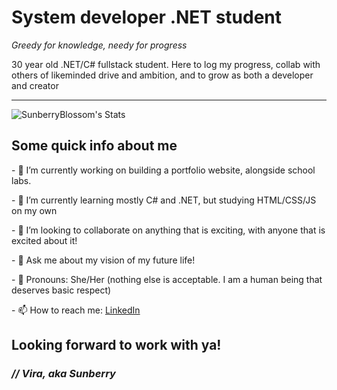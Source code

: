 <h1>System developer .NET student</h1>
<em>Greedy for knowledge, needy for progress</em>

<p>30 year old .NET/C# fullstack student. Here to log my progress, collab with others of likeminded drive and ambition, and to grow as both a developer and creator</p>
<hr>

![SunberryBlossom's Stats](https://github-readme-stats.vercel.app/api?username=SunberryBlossom&theme=dark&show_icons=true&hide_border=false&count_private=true)

<h2>Some quick info about me</h2>
<p>- 🔭 I’m currently working on building a portfolio website, alongside school labs.</p>
<p>- 🌱 I’m currently learning mostly C# and .NET, but studying HTML/CSS/JS on my own</p>
<p>- 👯 I’m looking to collaborate on anything that is exciting, with anyone that is excited about it!</p>
<p>- 💬 Ask me about my vision of my future life!</p>
<p>- 🐉 Pronouns: She/Her (nothing else is acceptable. I am a human being that deserves basic respect)</p>
<p>- 📫 How to reach me: <span><a target="_blank" href="https://www.linkedin.com/in/elvira-mariesdotter-0ab320382/">LinkedIn</a></span></p>

<h2>Looking forward to work with ya!</h2>
<h3><em>// Vira, aka Sunberry</em></h3>
